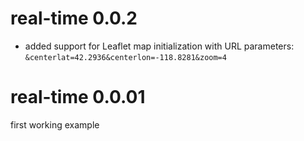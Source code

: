 # real-time 0.0.2

- added support for Leaflet map initialization with URL parameters:
  `&centerlat=42.2936&centerlon=-118.8281&zoom=4`

# real-time 0.0.01

first working example
